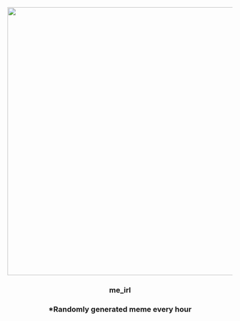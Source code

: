 <p align="center">
        <img src="https://i.redd.it/63iwi8drzzg91.jpg" width="600" height="600">
        </p>
        <h3 align="center">me_irl</h3>
        <h3 align="center">*Randomly generated meme every hour</h3>
    